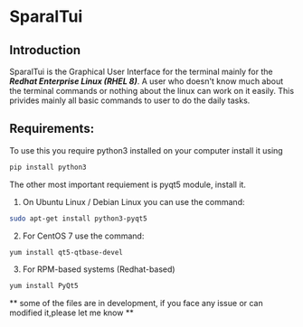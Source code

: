 # SparalTui
## Introduction ##
SparalTui is the Graphical User Interface for the terminal mainly for the ***Redhat Enterprise Linux (RHEL 8)***. A user who doesn't know 
much about the terminal commands or nothing about the linux can work on it easily.
This privides mainly all basic commands to user to do the daily tasks.

## Requirements: ##
To use this you require python3 installed on your computer 
install it using
```bash
pip install python3
```
The other most important requiement is pyqt5 module, install it.
1. On Ubuntu Linux / Debian Linux you can use the command:
```bash
sudo apt-get install python3-pyqt5
```
2. For CentOS 7 use the command:
```bash
yum install qt5-qtbase-devel
```
3. For RPM-based systems (Redhat-based)
```bash
yum install PyQt5
```
** some of the files are in development, if you face any issue or can modified it,please let me know **
